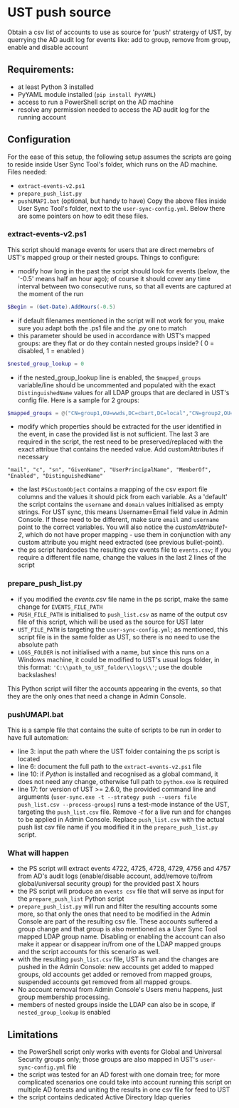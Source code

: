 # UST push source
Obtain a csv list of accounts to use as source for 'push' stratergy of UST, by querrying the AD audit log for events like: add to group, remove from group, enable and disable account

## Requirements:
- at least Python 3 installed
- PyYAML module installed (`pip install PyYAML`)
- access to run a PowerShell script on the AD machine
- resolve any permission needed to access the AD audit log for the running account

## Configuration
For the ease of this setup, the following setup assumes the scripts are going to reside inside User Sync Tool's folder, which runs on the AD machine.  
Files needed:  
- `extract-events-v2.ps1`
- `prepare_push_list.py`
- `pushUMAPI.bat` (optional, but handy to have) 
Copy the above files inside User Sync Tool's folder, next to the `user-sync-config.yml`. Below there are some pointers on how to edit these files.

### extract-events-v2.ps1
This script should manage events for users that are direct memebrs of UST's mapped group or their nested groups. Things to configure:
- modify how long in the past the script should look for events (below, the '-0.5' means half an hour ago); of course it should cover any time interval between two consecutive runs, so that all events are captured at the moment of the run   
```powershell
$Begin = (Get-Date).AddHours(-0.5)
```
- if default filenames mentioned in the script will not work for you, make sure you adapt both the .ps1 file and the .py one to match
- this parameter should be used in accordance with UST's mapped groups: are they flat or do they contain nested groups inside? ( 0 = disabled, 1 = enabled )
```powershell
$nested_group_lookup = 0
```
- if the nested_group_lookup line is enabled, the `$mapped_groups` variable/line should be uncommented and populated with the exact `DistinguishedName` values for all LDAP groups that are declared in UST's config file. Here is a sample for 2 groups:
```powershell
$mapped_groups = @("CN=group1,OU=wwds,DC=cbart,DC=local","CN=group2,OU=wwds,DC=cbart,DC=local")
```
- modify which properties should be extracted for the user identified in the event, in case the provided list is not sufficient. The last 3 are required in the script, the rest need to be preserved/replaced with the exact attribue that contains the needed value. Add customAttributes if necessary  
```text
"mail", "c", "sn", "GivenName", "UserPrincipalName", "MemberOf", "Enabled", "DistinguishedName"
```
- the last `PSCustomObject` contains a mapping of the csv export file columns and the values it should pick from each variable. As a 'default' the script contains the `username` and `domain` values initialised as empty strings. For UST sync, this means Username=Email field value in Admin Console. If these need to be different, make sure `email` and `username` point to the correct variables. You will also notice the *customAttribute1-2*, which do not have proper mapping - use them in conjunction with any custom attribute you might need extracted (see previous bullet-point).
- the ps script hardcodes the resulting csv events file to `events.csv`; if you require a different file name, change the values in the last 2 lines of the script  

### prepare_push_list.py  
- if you modified the *events.csv* file name in the ps script, make the same change for `EVENTS_FILE_PATH`
- `PUSH_FILE_PATH` is initialised to `push_list.csv` as name of the output csv file of this script, which will be used as the source for UST later
- `UST_FILE_PATH` is targeting the `user-sync-config.yml`; as mentioned, this script file is in the same folder as UST, so there is no need to use the absolute path
- `LOGS_FOLDER` is not initialised with a name, but since this runs on a Windows machine, it could be modified to UST's usual logs folder, in this format: `'C:\\path_to_UST_folder\\logs\\'`; use the double backslashes!

This Python script will filter the accounts appearing in the events, so that they are the only ones that need a change in Admin Console.

### pushUMAPI.bat  
This is a sample file that contains the suite of scripts to be run in order to have full automation:  
- line 3: input the path where the UST folder containing the ps script is located
- line 6: document the full path to the `extract-events-v2.ps1` file
- line 10: if *Python* is installed and recognised as a global command, it does not need any change, otherwise full path to `python.exe` is required
- line 17: for version of UST >= 2.6.0, the provided command line and arguments (`user-sync.exe -t --strategy push --users file push_list.csv --process-groups`) runs a test-mode instance of the UST, targeting the `push_list.csv` file. Remove *-t* for a live run and for changes to be applied in Admin Console. Replace `push_list.csv` with the actual push list csv file name if you modified it in the `prepare_push_list.py` script.  

### What will happen
- the PS script will extract events 4722, 4725, 4728, 4729, 4756 and 4757 from AD's audit logs (enable/disable account, add/remove to/from global/universal security group) for the provided past X hours
- the PS script will produce an `events csv` file that will serve as input for the `prepare_push_list` Python script
- `prepare_push_list.py` will run and filter the resulting accounts some more, so that only the ones that need to be modified in the Admin Console are part of the resulting csv file. These accounts suffered a group change and that group is also mentioned as a User Sync Tool mapped LDAP group name. Disabling or enabling the account can also make it appear or disappear in/from one of the LDAP mapped groups and the script accounts for this scenario as well.
- with the resulting `push_list.csv` file, UST is run and the changes are pushed in the Admin Console: new accounts get added to mapped groups, old accounts get added or removed from mapped groups, suspended accounts get removed from all mapped groups.  
- No account removal from Admin Console's Users menu happens, just group membership processing.  
- members of nested groups inside the LDAP can also be in scope, if `nested_group_lookup` is enabled
 
## Limitations
 - the PowerShell script only works with events for Global and Universal Security groups only; those groups are also mapped in UST's `user-sync-config.yml` file
 - the script was tested for an AD forest with one domain tree; for more complicated scenarios one could take into account running this script on multiple AD forests and uniting the results in one csv file for feed to UST
 - the script contains dedicated Active Directory ldap queries



